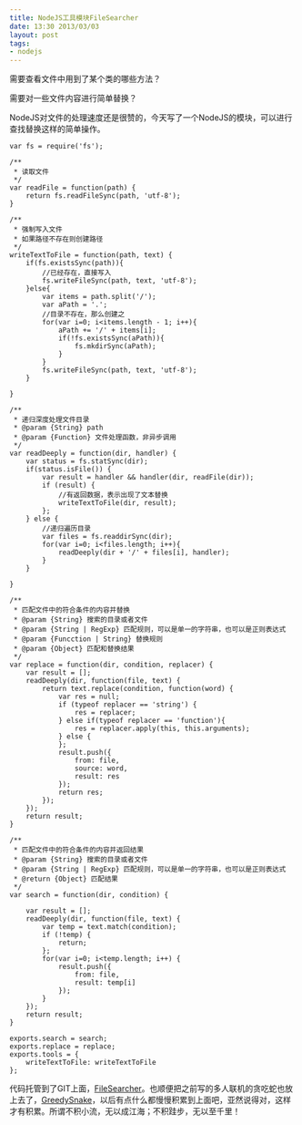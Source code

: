 ```yaml
---
title: NodeJS工具模块FileSearcher
date: 13:30 2013/03/03
layout: post
tags:
- nodejs
---
```

需要查看文件中用到了某个类的哪些方法？

需要对一些文件内容进行简单替换？

NodeJS对文件的处理速度还是很赞的，今天写了一个NodeJS的模块，可以进行查找替换这样的简单操作。


    var fs = require('fs');

    /**
     * 读取文件
     */
    var readFile = function(path) {
        return fs.readFileSync(path, 'utf-8');
    }

    /**
     * 强制写入文件
     * 如果路径不存在则创建路径
     */
    writeTextToFile = function(path, text) {
        if(fs.existsSync(path)){
            //已经存在，直接写入
            fs.writeFileSync(path, text, 'utf-8');
        }else{
            var items = path.split('/');
            var aPath = '.';
            //目录不存在，那么创建之
            for(var i=0; i<items.length - 1; i++){
                aPath += '/' + items[i];
                if(!fs.existsSync(aPath)){
                    fs.mkdirSync(aPath);
                }
            }
            fs.writeFileSync(path, text, 'utf-8');
        }

    }

    /**
     * 递归深度处理文件目录
     * @param {String} path
     * @param {Function} 文件处理函数，非异步调用
     */
    var readDeeply = function(dir, handler) {
        var status = fs.statSync(dir);
        if(status.isFile()) {
            var result = handler && handler(dir, readFile(dir));
            if (result) {
                //有返回数据，表示出现了文本替换
                writeTextToFile(dir, result);
            };
        } else {
            //递归遍历目录
            var files = fs.readdirSync(dir);
            for(var i=0; i<files.length; i++){
                readDeeply(dir + '/' + files[i], handler);
            }
        }

    }

    /**
     * 匹配文件中的符合条件的内容并替换
     * @param {String} 搜索的目录或者文件
     * @param {String | RegExp} 匹配规则，可以是单一的字符串，也可以是正则表达式
     * @param {Funcction | String} 替换规则
     * @param {Object} 匹配和替换结果
     */
    var replace = function(dir, condition, replacer) {
        var result = [];
        readDeeply(dir, function(file, text) {
            return text.replace(condition, function(word) {
                var res = null;
                if (typeof replacer == 'string') {
                    res = replacer;
                } else if(typeof replacer == 'function'){
                    res = replacer.apply(this, this.arguments);
                } else {
                };
                result.push({
                    from: file,
                    source: word,
                    result: res
                });
                return res;
            });
        });
        return result;
    }

    /**
     * 匹配文件中的符合条件的内容并返回结果
     * @param {String} 搜索的目录或者文件
     * @param {String | RegExp} 匹配规则，可以是单一的字符串，也可以是正则表达式
     * @return {Object} 匹配结果
     */
    var search = function(dir, condition) {

        var result = [];
        readDeeply(dir, function(file, text) {
            var temp = text.match(condition);
            if (!temp) {
                return;
            };
            for(var i=0; i<temp.length; i++) {
                result.push({
                    from: file,
                    result: temp[i]
                });
            }
        });
        return result;
    }

    exports.search = search;
    exports.replace = replace;
    exports.tools = {
        writeTextToFile: writeTextToFile
    };


代码托管到了GIT上面，[FileSearcher](https://github.com/yutingzhao1991/FileSearcher "FileSearcher")。也顺便把之前写的多人联机的贪吃蛇也放上去了，[GreedySnake](https://github.com/yutingzhao1991/GreedySnake "GreedySnake")，以后有点什么都慢慢积累到上面吧，亚然说得对，这样才有积累。所谓不积小流，无以成江海；不积跬步，无以至千里！